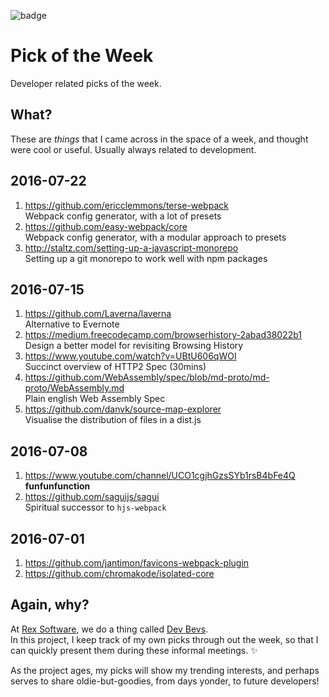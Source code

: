 ![badge](https://img.shields.io/badge/quality-experimental-lightgrey.svg?logoWidth=155)

# Pick of the Week

Developer related picks of the week.

## What?

These are _things_ that I came across in the space of a week, and thought were cool or useful. Usually always related to development.

## 2016-07-22

1. https://github.com/ericclemmons/terse-webpack  
   Webpack config generator, with a lot of presets
2. https://github.com/easy-webpack/core  
   Webpack config generator, with a modular approach to presets
3. http://staltz.com/setting-up-a-javascript-monorepo  
   Setting up a git monorepo to work well with npm packages

## 2016-07-15

1. https://github.com/Laverna/laverna  
   Alternative to Evernote
2. https://medium.freecodecamp.com/browserhistory-2abad38022b1  
   Design a better model for revisiting Browsing History
3. https://www.youtube.com/watch?v=UBtU606qWOI  
   Succinct overview of HTTP2 Spec (30mins)
4. https://github.com/WebAssembly/spec/blob/md-proto/md-proto/WebAssembly.md  
   Plain english Web Assembly Spec
5. https://github.com/danvk/source-map-explorer  
   Visualise the distribution of files in a dist.js

## 2016-07-08

1. https://www.youtube.com/channel/UCO1cgjhGzsSYb1rsB4bFe4Q  
   **funfunfunction**
2. https://github.com/saguijs/sagui  
   Spiritual successor to `hjs-webpack`

## 2016-07-01

1. https://github.com/jantimon/favicons-webpack-plugin
2. https://github.com/chromakode/isolated-core

## Again, why?

At [Rex Software](https://github.com/rexsoftware), we do a thing called [Dev Bevs](http://www.rexsoftware.com/dev-bevs/).  
In this project, I keep track of my own picks through out the week, so that I can quickly present them during these informal meetings. :sparkles:

As the project ages, my picks will show my trending interests, and perhaps serves to share oldie-but-goodies, from days yonder, to future developers!
